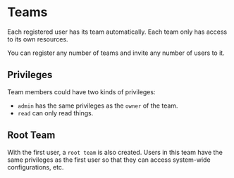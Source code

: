 # Teams
Each registered user has its team automatically. Each team only has access to its own resources. 

You can register any number of teams and invite any number of users to it.

## Privileges
Team members could have two kinds of privileges:

- `admin` has the same privileges as the `owner` of the team.
- `read` can only read things.

## Root Team
With the first user, a `root team` is also created. Users in this team have the same privileges as the first user so that they can access system-wide configurations, etc.
